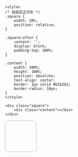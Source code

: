     <style>
    /* 自适应正方形 */
    .square {
        width: 20%;
        position: relative;
    }
    
    .square:after {
        content: '';
        display: block;
        padding-top: 100%;  
    } 
    
    .content {
        width: 100%;
        height: 100%;
        position: absolute; 
        text-align: center;
        border: 1px solid #b2b2b2;
        border-radius: 10px;
    }
    </style>
    
    <div class="square">
        <div class="content"></div>
    </div>


<style>
/* 自适应正方形 */
.square {
    width: 20%;
    position: relative;
}

.square:after {
    content: '';
    display: block;
    padding-top: 100%;  
} 

.content {
    width: 100%;
    height: 100%;
    position: absolute; 
    text-align: center;
    border: 1px solid #b2b2b2;
    border-radius: 10px;
}
</style>

<div class="square">
    <div class="content"></div>
</div>

